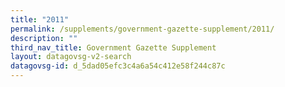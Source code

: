 ```yaml
---
title: "2011"
permalink: /supplements/government-gazette-supplement/2011/
description: ""
third_nav_title: Government Gazette Supplement
layout: datagovsg-v2-search
datagovsg-id: d_5dad05efc3c4a6a54c412e58f244c87c
---
```

